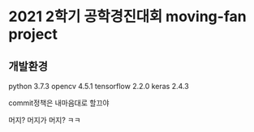 # 2021 2학기 공학경진대회 moving-fan project

## 개발환경
python 3.7.3
opencv 4.5.1
tensorflow 2.2.0
keras 2.4.3

commit정책은 내마음대로 할끄야

머지? 머지가 머지? ㅋㅋ


